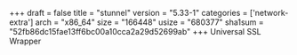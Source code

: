 +++
draft = false
title = "stunnel"
version = "5.33-1"
categories = ['network-extra']
arch = "x86_64"
size = "166448"
usize = "680377"
sha1sum = "52fb86dc15fae13ff6bc00a10cca2a29d52699ab"
+++
Universal SSL Wrapper